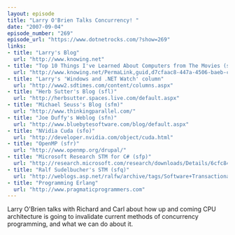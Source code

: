 ```yaml
---
layout: episode
title: "Larry O'Brien Talks Concurrency! "
date: "2007-09-04"
episode_number: "269"
episode_url: "https://www.dotnetrocks.com/?show=269"
links:
- title: "Larry's Blog"
  url: "http://www.knowing.net"
- title: "Top 10 Things I've Learned About Computers from The Movies (sfs)"
  url: "http://www.knowing.net/PermaLink,guid,d7cfaac8-447a-4506-baeb-cd6171869539.aspx"
- title: "Larry's 'Windows and .NET Watch' column"
  url: "http://www2.sdtimes.com/content/columns.aspx"
- title: "Herb Sutter's Blog (sfl)"
  url: "http://herbsutter.spaces.live.com/default.aspx"
- title: "Michael Seuss's Blog (sfm)"
  url: "http://www.thinkingparallel.com/"
- title: "Joe Duffy's Weblog (sfn)"
  url: "http://www.bluebytesoftware.com/blog/default.aspx"
- title: "NVidia Cuda (sfo)"
  url: "http://developer.nvidia.com/object/cuda.html"
- title: "OpenMP (sfr)"
  url: "http://www.openmp.org/drupal/"
- title: "Microsoft Research STM for C# (sfp)"
  url: "http://research.microsoft.com/research/downloads/Details/6cfc842d-1c16-4739-afaf-edb35f544384/Details.aspx"
- title: "Ralf Sudelbucher's STM (sfq)"
  url: "http://weblogs.asp.net/ralfw/archive/tags/Software+Transactional+Memory/default.aspx"
- title: "Programming Erlang"
  url: "http://www.pragmaticprogrammers.com"
---
```


Larry O'Brien talks with Richard and Carl about how up and coming CPU architecture is going to invalidate current methods of concurrency programming, and what we can do about it.
